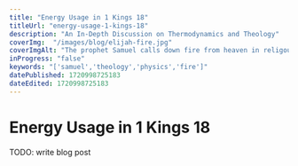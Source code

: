 ```yaml
---
title: "Energy Usage in 1 Kings 18"
titleUrl: "energy-usage-1-kings-18"
description: "An In-Depth Discussion on Thermodynamics and Theology"
coverImg:  "/images/blog/elijah-fire.jpg"
coverImgAlt: "The prophet Samuel calls down fire from heaven in religous iconography"
inProgress: "false"
keywords: "['samuel','theology','physics','fire']"
datePublished: 1720998725183
dateEdited: 1720998725183
---
```


# Energy Usage in 1 Kings 18

TODO: write blog post